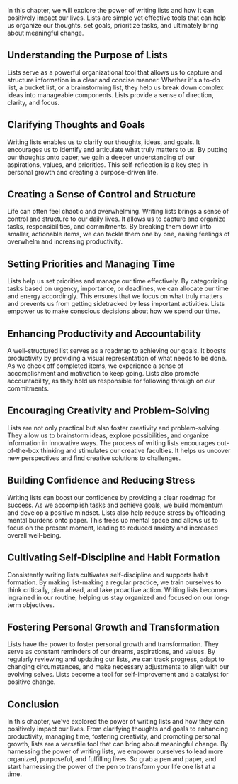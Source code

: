 
In this chapter, we will explore the power of writing lists and how it can positively impact our lives. Lists are simple yet effective tools that can help us organize our thoughts, set goals, prioritize tasks, and ultimately bring about meaningful change.

## Understanding the Purpose of Lists

Lists serve as a powerful organizational tool that allows us to capture and structure information in a clear and concise manner. Whether it's a to-do list, a bucket list, or a brainstorming list, they help us break down complex ideas into manageable components. Lists provide a sense of direction, clarity, and focus.

## Clarifying Thoughts and Goals

Writing lists enables us to clarify our thoughts, ideas, and goals. It encourages us to identify and articulate what truly matters to us. By putting our thoughts onto paper, we gain a deeper understanding of our aspirations, values, and priorities. This self-reflection is a key step in personal growth and creating a purpose-driven life.

## Creating a Sense of Control and Structure

Life can often feel chaotic and overwhelming. Writing lists brings a sense of control and structure to our daily lives. It allows us to capture and organize tasks, responsibilities, and commitments. By breaking them down into smaller, actionable items, we can tackle them one by one, easing feelings of overwhelm and increasing productivity.

## Setting Priorities and Managing Time

Lists help us set priorities and manage our time effectively. By categorizing tasks based on urgency, importance, or deadlines, we can allocate our time and energy accordingly. This ensures that we focus on what truly matters and prevents us from getting sidetracked by less important activities. Lists empower us to make conscious decisions about how we spend our time.

## Enhancing Productivity and Accountability

A well-structured list serves as a roadmap to achieving our goals. It boosts productivity by providing a visual representation of what needs to be done. As we check off completed items, we experience a sense of accomplishment and motivation to keep going. Lists also promote accountability, as they hold us responsible for following through on our commitments.

## Encouraging Creativity and Problem-Solving

Lists are not only practical but also foster creativity and problem-solving. They allow us to brainstorm ideas, explore possibilities, and organize information in innovative ways. The process of writing lists encourages out-of-the-box thinking and stimulates our creative faculties. It helps us uncover new perspectives and find creative solutions to challenges.

## Building Confidence and Reducing Stress

Writing lists can boost our confidence by providing a clear roadmap for success. As we accomplish tasks and achieve goals, we build momentum and develop a positive mindset. Lists also help reduce stress by offloading mental burdens onto paper. This frees up mental space and allows us to focus on the present moment, leading to reduced anxiety and increased overall well-being.

## Cultivating Self-Discipline and Habit Formation

Consistently writing lists cultivates self-discipline and supports habit formation. By making list-making a regular practice, we train ourselves to think critically, plan ahead, and take proactive action. Writing lists becomes ingrained in our routine, helping us stay organized and focused on our long-term objectives.

## Fostering Personal Growth and Transformation

Lists have the power to foster personal growth and transformation. They serve as constant reminders of our dreams, aspirations, and values. By regularly reviewing and updating our lists, we can track progress, adapt to changing circumstances, and make necessary adjustments to align with our evolving selves. Lists become a tool for self-improvement and a catalyst for positive change.

## Conclusion

In this chapter, we've explored the power of writing lists and how they can positively impact our lives. From clarifying thoughts and goals to enhancing productivity, managing time, fostering creativity, and promoting personal growth, lists are a versatile tool that can bring about meaningful change. By harnessing the power of writing lists, we empower ourselves to lead more organized, purposeful, and fulfilling lives. So grab a pen and paper, and start harnessing the power of the pen to transform your life one list at a time.
